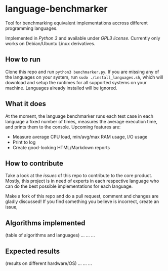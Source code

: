 # language-benchmarker
Tool for benchmarking equivalent implementations accross different programming languages.

Implemented in *Python 3* and available under *GPL3 license*. Currently only works on Debian/Ubuntu Linux derivatives.

## How to run
Clone this repo and run `python3 benchmarker.py`.
If you are missing any of the languages on your system, run `sudo ./install_languages.sh`, which will download and setup the runtimes for all supported systems on your machine. Languages already installed will be ignored.

## What it does
At the moment, the language benchmarker runs each test case in each language a fixed number of times, measures the average execution time, and prints them to the console. Upcoming features are:

- Measure average CPU load, min/avg/max RAM usage, I/O usage
- Print to log
- Create good-looking HTML/Markdown reports

## How to contribute
Take a look at the *issues* of this repo to contribute to the core product. Mostly, this project is in need of experts in each respective language who can do the best possible implementations for each language.

Make a fork of this repo and do a pull request, comment and changes are gladly discussed! If you find something you believe is incorrect, create an issue,

## Algorithms implemented
(table of algorithms and languages)
... ... ...

## Expected results
(results on different hardware/OS)
... ... ...
